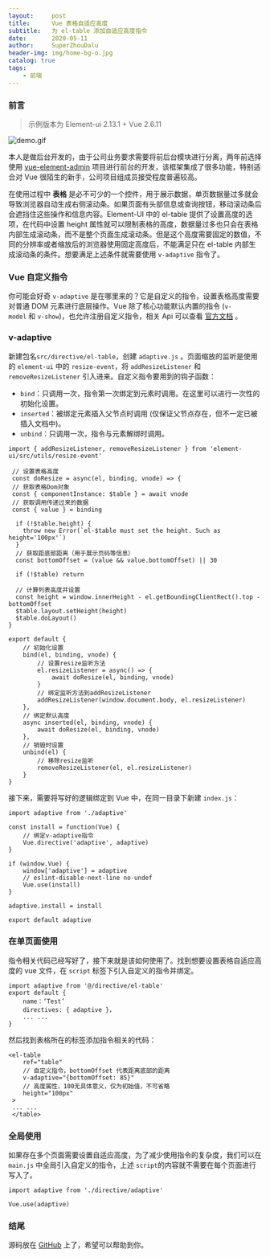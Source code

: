 ```yaml
---
layout:     post
title:      Vue 表格自适应高度
subtitle:   为 el-table 添加自适应高度指令
date:       2020-05-11
author:     SuperZhouDalu
header-img: img/home-bg-o.jpg
catalog: true
tags:                              
    - 前端
---
```


### 前言

> 示例版本为 Element-ui 2.13.1 + Vue 2.6.11

![demo.gif](http://ww1.sinaimg.cn/large/005yqb1Zly1geoix0nbkjg30c806oqn5.gif)

本人是做后台开发的，由于公司业务要求需要将前后台模块进行分离，两年前选择使用 [vue-element-admin](https://github.com/PanJiaChen/vue-element-admin) 项目进行前台的开发，该框架集成了很多功能，特别适合对 Vue 很陌生的新手，公司项目组成员接受程度普遍较高。

在使用过程中 **表格** 是必不可少的一个控件，用于展示数据，单页数据量过多就会导致浏览器自动生成右侧滚动条。如果页面有头部信息或查询按钮，移动滚动条后会遮挡住这些操作和信息内容。Element-UI 中的 el-table 提供了设置高度的选项，在代码中设置 height 属性就可以限制表格的高度，数据量过多也只会在表格内部生成滚动条，而不是整个页面生成滚动条。但是这个高度需要固定的数值，不同的分辨率或者缩放后的浏览器使用固定高度后，不能满足只在 el-table 内部生成滚动条的条件。想要满足上述条件就需要使用 `v-adaptive` 指令了。

### Vue 自定义指令

你可能会好奇 `v-adaptive`  是在哪里来的？它是自定义的指令，设置表格高度需要对普通 DOM 元素进行底层操作。Vue 除了核心功能默认内置的指令 (`v-model` 和 `v-show`)，也允许注册自定义指令，相关 Api 可以查看 [官方文档](https://cn.vuejs.org/v2/guide/custom-directive.html) 。

### v-adaptive

新建包名`src/directive/el-table`，创建 `adaptive.js` 。页面缩放的监听是使用的 `element-ui` 中的 `resize-event`，将 `addResizeListener`  和 `removeResizeListener`  引入进来。自定义指令要用到的钩子函数：

* `bind`：只调用一次，指令第一次绑定到元素时调用。在这里可以进行一次性的初始化设置。
* `inserted`：被绑定元素插入父节点时调用 (仅保证父节点存在，但不一定已被插入文档中)。
* `unbind`：只调用一次，指令与元素解绑时调用。

```
import { addResizeListener, removeResizeListener } from 'element-ui/src/utils/resize-event'

 // 设置表格高度
 const doResize = async(el, binding, vnode) => {
 // 获取表格Dom对象
 const { componentInstance: $table } = await vnode
 // 获取调用传递过来的数据 
 const { value } = binding

  if (!$table.height) {
    throw new Error(`el-$table must set the height. Such as height='100px'`)
  }
  // 获取距底部距离（用于展示页码等信息）
  const bottomOffset = (value && value.bottomOffset) || 30

  if (!$table) return

  // 计算列表高度并设置
  const height = window.innerHeight - el.getBoundingClientRect().top - bottomOffset
  $table.layout.setHeight(height)
  $table.doLayout()
}

export default {  
    // 初始化设置
    bind(el, binding, vnode) { 
        // 设置resize监听方法
        el.resizeListener = async() => { 
            await doResize(el, binding, vnode)
        }    
        // 绑定监听方法到addResizeListener
        addResizeListener(window.document.body, el.resizeListener)  
    },  
    // 绑定默认高度
    async inserted(el, binding, vnode) { 
        await doResize(el, binding, vnode)  
    },  
    // 销毁时设置
    unbind(el) { 
        // 移除resize监听
        removeResizeListener(el, el.resizeListener)  
    }
}
```

接下来，需要将写好的逻辑绑定到 Vue 中，在同一目录下新建 `index.js`：

```
import adaptive from './adaptive'

const install = function(Vue) {     
    // 绑定v-adaptive指令
    Vue.directive('adaptive', adaptive)
}

if (window.Vue) {
    window['adaptive'] = adaptive  
    // eslint-disable-next-line no-undef 
    Vue.use(install)
}

adaptive.install = install

export default adaptive
```

### 在单页面使用

指令相关代码已经写好了，接下来就是该如何使用了。找到想要设置表格自适应高度的 vue 文件，在 `script` 标签下引入自定义的指令并绑定。

```
import adaptive from '@/directive/el-table'
export default {  
    name：‘Test’
    directives: { adaptive }，
    ... ...
}
```
然后找到表格所在的标签添加指令相关的代码：
```
<el-table  
    ref="table"
    // 自定义指令，bottomOffset 代表距离底部的距离
    v-adaptive="{bottomOffset: 85}"
    // 高度属性，100无具体意义，仅为初始值，不可省略
    height="100px" 
 >
 ... ...
 </table>
```
### 全局使用

如果存在多个页面需要设置自适应高度，为了减少使用指令的复杂度，我们可以在 `main.js` 中全局引入自定义的指令，上述 `script`的内容就不需要在每个页面进行写入了。

```
import adaptive from './directive/adaptive'

Vue.use(adaptive)
```

### 结尾

源码放在 [GitHub](https://github.com/superZhouDaLu/BlogExample/tree/master/Vue_Adaptive_Table) 上了，希望可以帮助到你。
